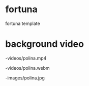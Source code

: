 # fortuna
fortuna template
# background video
-videos/polina.mp4

-videos/polina.webm

-images/polina.jpg
